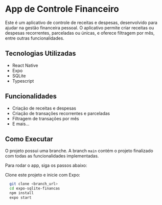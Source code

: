 # App de Controle Financeiro

Este é um aplicativo de controle de receitas e despesas, desenvolvido para ajudar na gestão financeira pessoal. O aplicativo permite criar receitas ou despesas recorrentes, parceladas ou únicas, e oferece filtragem por mês, entre outras funcionalidades.

## Tecnologias Utilizadas

-   React Native
-   Expo
-   SQLite
-   Typescript

## Funcionalidades

-   Criação de receitas e despesas
-   Criação de transações recorrentes e parceladas
-   Filtragem de transações por mês
-   E mais...

## Como Executar

O projeto possui uma branche. A branch `main` contém o projeto finalizado com todas as funcionalidades implementadas.

Para rodar o app, siga os passos abaixo:

Clone este projeto e inicie com Expo:

```bash
  git clone <branch_url>
  cd expo-sqlite-financas
  npm install
  expo start
```
